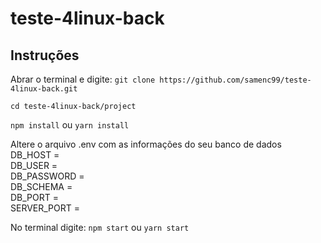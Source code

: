 # teste-4linux-back

## Instruções

Abrar o terminal e digite:
`git clone https://github.com/samenc99/teste-4linux-back.git`

`cd teste-4linux-back/project`

`npm install` ou `yarn install`

Altere o arquivo .env com as informações do seu banco de dados<br>
DB_HOST = <br>
DB_USER = <br>
DB_PASSWORD = <br>
DB_SCHEMA = <br>
DB_PORT = <br>
SERVER_PORT = 

No terminal digite:
`npm start` ou `yarn start`